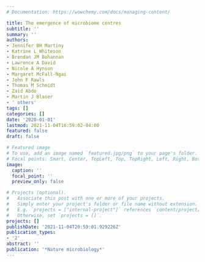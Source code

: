 ```yaml
---
# Documentation: https://wowchemy.com/docs/managing-content/

title: The emergence of microbiome centres
subtitle: ''
summary: ''
authors:
- Jennifer BH Martiny
- Katrine L Whiteson
- Brendan JM Bohannan
- Lawrence A David
- Nicole A Hynson
- Margaret McFall-Ngai
- John F Rawls
- Thomas M Schmidt
- Zaid Abdo
- Martin J Blaser
- ' others'
tags: []
categories: []
date: '2020-01-01'
lastmod: 2021-11-04T16:59:02-04:00
featured: false
draft: false

# Featured image
# To use, add an image named `featured.jpg/png` to your page's folder.
# Focal points: Smart, Center, TopLeft, Top, TopRight, Left, Right, BottomLeft, Bottom, BottomRight.
image:
  caption: ''
  focal_point: ''
  preview_only: false

# Projects (optional).
#   Associate this post with one or more of your projects.
#   Simply enter your project's folder or file name without extension.
#   E.g. `projects = ["internal-project"]` references `content/project/deep-learning/index.md`.
#   Otherwise, set `projects = []`.
projects: []
publishDate: '2021-11-04T20:59:01.929226Z'
publication_types:
- '2'
abstract: ''
publication: '*Nature microbiology*'
---
```

